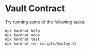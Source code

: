 # Vault Contract

Try running some of the following tasks:

```shell
npx hardhat help
npx hardhat node
npx hardhat test
npx hardhat run scripts/deploy.ts
```
